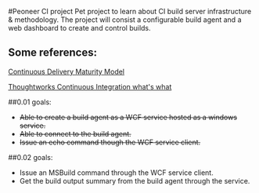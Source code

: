 #Peoneer CI project
Pet project to learn about CI build server infrastructure & methodology.
The project will consist a configurable build agent and a web dashboard to create and control builds.

## Some references:
[Continuous Delivery Maturity Model](https://developer.ibm.com/urbancode/docs/continuous-delivery-maturity-model/)

[Thoughtworks Continuous Integration what's what](http://www.thoughtworks.com/continuous-integration)

##0.01 goals:
- ~~Able to create a build agent as a WCF service hosted as a windows service.~~
- ~~Able to connect to the build agent.~~
- ~~Issue an echo command though the WCF service client.~~

##0.02 goals:
- Issue an MSBuild command through the WCF service client.
- Get the build output summary from the build agent through the service.